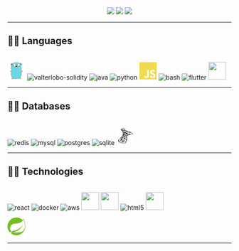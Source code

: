 
<div align="center">
  <img height="180em" src="https://github-readme-stats.vercel.app/api?username=valterlobo&show_icons=true&theme=dracula&include_all_commits=true&count_private=true"/>
  
  <img height="180em" src="https://github-readme-stats.vercel.app/api/top-langs/?username=valterlobo&layout=compact&langs_count=8&theme=dracula&hide=Visual basic,html"/>
  
  <img width="400"  src="https://github-readme-streak-stats.herokuapp.com?user=valterlobo&theme=tokyonight&hide_border=true" />

 </div>
<div align="center">
 <hr>
<!-- </details>
<br />
<hr>

<summary>💻 Top Languages</summary> -->

 </div>

## 👨‍💻 Languages

   <div style="display: inline_block"><br>
  
  <img  alt="golang" height="40" width="40" src="https://raw.githubusercontent.com/devicons/devicon/master/icons/go/go-original.svg" />
  
  <img src="https://cdn.jsdelivr.net/gh/devicons/devicon/icons/solidity/solidity-original.svg" alt="valterlobo-solidity" height="40" width="40" />
  
<img src="https://www.vectorlogo.zone/logos/java/java-icon.svg" alt="java" width="40" height="40"/>

<img src="https://www.vectorlogo.zone/logos/python/python-icon.svg" alt="python" width="40" height="40"/>
  
<img alt="valterlobo-Js" height="40" width="40" src="https://raw.githubusercontent.com/devicons/devicon/master/icons/javascript/javascript-plain.svg">

<img src="https://www.vectorlogo.zone/logos/gnu_bash/gnu_bash-icon.svg" alt="bash" width="40" height="40"/>

<img src="https://www.vectorlogo.zone/logos/flutterio/flutterio-icon.svg" alt="flutter" width="40" height="40"/>

<img src="https://cdn.jsdelivr.net/gh/devicons/devicon/icons/php/php-plain.svg" width="40" height="40"  />
  
</div>
<hr>

## 👨‍💻 Databases

   <div style="display: inline_block"><br>  

<img src="https://www.vectorlogo.zone/logos/redis/redis-icon.svg" alt="redis" width="40" height="40"/>

<img src="https://www.vectorlogo.zone/logos/mysql/mysql-icon.svg" alt="mysql" width="40" height="40"/>

<img src="https://www.vectorlogo.zone/logos/postgresql/postgresql-icon.svg" alt="postgres" width="40" height="40"/>

<img src="https://www.vectorlogo.zone/logos/sqlite/sqlite-icon.svg" alt="sqlite" width="40" height="40"/>

<img alt="microsoftsqlserver" height="40" width="40" src="https://raw.githubusercontent.com/devicons/devicon/master/icons/microsoftsqlserver/microsoftsqlserver-plain.svg" />
  
</div>
<hr>

## 👨‍💻 Technologies

 <div style="display: inline_block"><br>  

<img src="https://www.vectorlogo.zone/logos/reactjs/reactjs-icon.svg" alt="react" width="40" height="40"/>

<img src="https://www.vectorlogo.zone/logos/docker/docker-icon.svg" alt="docker" width="40" height="40"/>

<img src="https://www.vectorlogo.zone/logos/amazon_aws/amazon_aws-icon.svg" alt="aws" width="40" height="40"/>

<img src="https://cdn.jsdelivr.net/gh/devicons/devicon/icons/digitalocean/digitalocean-original-wordmark.svg" width="40" height="40" />

<img src="https://cdn.jsdelivr.net/gh/devicons/devicon/icons/angularjs/angularjs-original.svg" width="40" height="40" />

<img src="https://www.vectorlogo.zone/logos/w3_html5/w3_html5-icon.svg" alt="html5" width="40" height="40"/>

<img src="https://cdn.jsdelivr.net/gh/devicons/devicon/icons/linux/linux-original.svg" height="40" width="40" />

<img alt="spring java" height="40" width="40"
       src="https://raw.githubusercontent.com/devicons/devicon/master/icons/spring/spring-original.svg" />

</div>
<hr>
<!--
examples : https://github.com/cankush625/cankush625 
**valterlobo/valterlobo** is a ✨ _special_ ✨ repository because its `README.md` (this file) appears on your GitHub profile.

Here are some ideas to get you started:

- 🔭 I’m currently working on ...
- 🌱 I’m currently learning ...
- 👯 I’m looking to collaborate on ...
- 🤔 I’m looking for help with ...
- 💬 Ask me about ...
- 📫 How to reach me: ...
- 😄 Pronouns: ...
- ⚡ Fun fact: ...
-->
